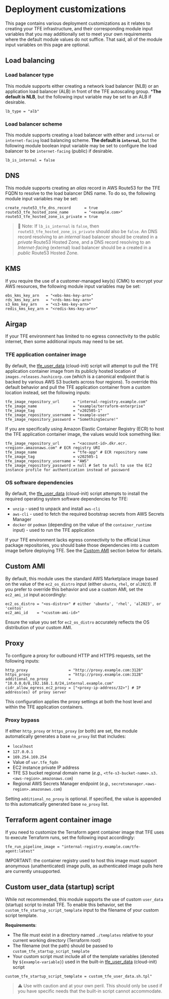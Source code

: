 # Deployment customizations

This page contains various deployment customizations as it relates to creating your TFE infrastructure, and their corresponding module input variables that you may additionally set to meet your own requirements where the default module values do not suffice. That said, all of the module input variables on this page are optional.

## Load balancing

### Load balancer type

This module supports either creating a network load balancer (NLB) or an application load balancer (ALB) in front of the TFE autoscaling group. ***The default is NLB**, but the following input variable may be set to an ALB if desirable.

```hcl
lb_type = "alb"
```

### Load balancer scheme

This module supports creating a load balancer with either and `internal` or `internet-facing` load balancing scheme. **The default is `internal`**, but the following module boolean input variable may be set to configure the load balancer to be `internet-facing` (public) if desirable.

```hcl
lb_is_internal = false
```

## DNS

This module supports creating an _alias_ record in AWS Route53 for the TFE FQDN to resolve to the load balancer DNS name. To do so, the following module input variables may be set:

```hcl
create_route53_tfe_dns_record      = true
route53_tfe_hosted_zone_name       = "<example.com>"
route53_tfe_hosted_zone_is_private = true
```

>📝 Note: If `lb_is_internal` is `false`, then `route53_tfe_hosted_zone_is_private` should also be `false`. An DNS record resolving to an _internal_ load balancer should be created in a _private_ Route53 Hosted Zone, and a DNS record resolving to an _Internet-facing_ (external) load balancer should be a created in a _public_ Route53 Hosted Zone.

## KMS

If you require the use of a customer-managed key(s) (CMK) to encrypt your AWS resources, the following module input variables may be set:

```hcl
ebs_kms_key_arn   = "<ebs-kms-key-arn>"
rds_kms_key_arn   = "<rds-kms-key-arn>"
s3_kms_key_arn    = "<s3-kms-key-arn>"
redis_kms_key_arn = "<redis-kms-key-arn>"
```

## Airgap

If your TFE environment has limited to no egress connectivity to the public internet, then some additional inputs may need to be set.

### TFE application container image

By default, the [tfe_user_data](https://github.com/hashicorp/terraform-aws-terraform-enterprise-hvd/blob/0.3.0/templates/tfe_user_data.sh.tpl) (cloud-init) script will attempt to pull the TFE application container image from its publicly hosted location of `images.releases.hashicorp.com` (which is a canonical endpoint that is backed by various AWS S3 buckets across four regions). To override this default behavior and pull the TFE application container from a custom location instead, set the following inputs:

```hcl
tfe_image_repository_url      = "internal-registry.example.com"
tfe_image_name                = "example/terraform-enterprise"
tfe_image_tag                 = "v202505-1"
tfe_image_repository_username = "example-user"
tfe_image_repository_password = "SomethingSecure!"
```

If you are specifically using Amazon Elastic Container Registry (ECR) to host the TFE application container image, the values would look something like:

```hcl
tfe_image_repository_url      = "<account-id>.dkr.ecr.<region>.amazonaws.com" # ECR registry URI
tfe_image_name                = "tfe-app" # ECR repository name
tfe_image_tag                 = v202505-1
tfe_image_repository_username = "AWS"
tfe_image_repository_password = null # Set to null to use the EC2 instance profile for authentication instead of password
```

### OS software dependencies

By default, the [tfe_user_data](https://github.com/hashicorp/terraform-aws-terraform-enterprise-hvd/blob/0.3.0/templates/tfe_user_data.sh.tpl) (cloud-init) script attempts to install the required operating system software dependencies for TFE:

- `unzip` - used to unpack and install `aws-cli`
- `aws-cli` - used to fetch the required bootstrap secrets from AWS Secrets Manager
- `docker` or `podman` (depending on the value of the `container_runtime` input) - used to run the TFE application

If your TFE environment lacks egress connectivity to the official Linux package repositories, you should bake those dependencies into a custom image before deploying TFE. See the [Custom AMI](#custom-ami) section below for details.

## Custom AMI

By default, this module uses the standard AWS Marketplace image based on the value of the `ec2_os_distro` input (either `ubuntu`, `rhel`, or `al2023`). If you prefer to override this behavior and use a custom AMI, set the `ec2_ami_id` input accordingly:

```hcl
ec2_os_distro = "<os-distro>" # either 'ubuntu', 'rhel', 'al2023', or 'centos'
ec2_ami_id    = "<custom-ami-id>"
```

Ensure the value you set for `ec2_os_distro` accurately reflects the OS distribution of your custom AMI.

## Proxy

To configure a proxy for outbound HTTP and HTTPS requests, set the following inputs:

```hcl
http_proxy                  = "http://proxy.example.com:3128"
https_proxy                 = "http://proxy.example.com:3128"
additional_no_proxy         = "10.0.0.0/8,192.168.1.0/24,internal.example.com"
cidr_allow_egress_ec2_proxy = ["<proxy-ip-address/32>"] # IP address(es) of proxy server
```

This configuration applies the proxy settings at both the host level and within the TFE application containers.

### Proxy bypass

If either `http_proxy` or `https_proxy` (or both) are set, the module automatically generates a base `no_proxy` list that includes:

- `localhost`
- `127.0.0.1`
- `169.254.169.254`
- Value of `var.tfe_fqdn`
- EC2 instance private IP address
- TFE S3 bucket regional domain name (_e.g.,_ `<tfe-s3-bucket-name>.s3.<aws-region>.amazonaws.com`)
- Regional AWS Secrets Manager endpoint (_e.g.,_ `secretsmanager.<aws-region>.amazonaws.com`)

Setting `additional_no_proxy` is optional. If specified, the value is appended to this automatically generated base `no_proxy` list.

## Terraform agent container image

If you need to customize the Terraform agent container image that TFE uses to execute Terraform runs, set the following input accordingly:

```hcl
tfe_run_pipeline_image = "internal-registry.example.com/tfe-agent:latest"
```

IMPORTANT: the container registry used to host this image must support anonymous (unathenticated) image pulls, as authenticated image pulls here are currently unsupported.

## Custom user_data (startup) script

While not recommended, this module supports the use of custom `user_data` (startup) script to install TFE. To enable this behavior, set the `custom_tfe_startup_script_template` input to the filename of your custom script template.

**Requirements**:

- The file must exist in a directory named `./templates` relative to your current working directory (Terraform root)
- The filename (not the path) should be passed to `custom_tfe_startup_script_template`
- Your custom script must include all of the template variables (denoted by `${example-variable}`) used in the built-in [tfe_user_data](https://github.com/hashicorp/terraform-aws-terraform-enterprise-hvd/blob/0.3.0/templates/tfe_user_data.sh.tpl) (cloud-init) script

```hcl
custom_tfe_startup_script_template = custom_tfe_user_data.sh.tpl"
```

> ⚠️ Use with caution and at your own peril. This should only be used if you have specific needs that the built-in script cannot accommodate.
